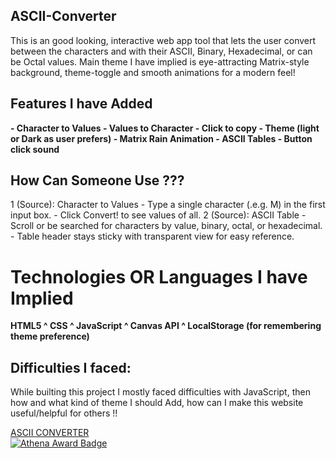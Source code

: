 ## ASCII-Converter
This is an good looking, interactive web app tool that lets the user convert between the characters and with their ASCII, Binary, Hexadecimal, or can be Octal values. Main theme I have implied is eye-attracting Matrix-style background, theme-toggle and smooth animations for a modern feel!

## Features I have Added 
<b>
- Character to Values
- Values to Character
- Click to copy
- Theme (light or Dark as user prefers)
- Matrix Rain Animation
- ASCII Tables
- Button click sound
</b>

## How Can Someone Use ???
1 (Source): Character to Values
    - Type a single character (.e.g. M) in the first input box.
    - Click Convert! to see values of all.
2 (Source): ASCII Table
    - Scroll or be searched for characters by value, binary, octal, or hexadecimal.
    - Table header stays sticky with transparent view for easy reference.


# Technologies OR Languages I have Implied 
<b> HTML5 
^ CSS 
^ JavaScript 
^  Canvas API 
^ LocalStorage (for remembering theme preference)
</b>

## Difficulties I faced:
While builting this project I mostly faced difficulties with JavaScript, then how and what kind of theme I should Add, how can I make this website useful/helpful for others !! 

[ASCII CONVERTER](https://madiha-mubeen.github.io/ASCII-converter/)  <br> [![Athena Award Badge](https://img.shields.io/endpoint?url=https%3A%2F%2Faward.athena.hackclub.com%2Fapi%2Fbadge)](https://award.athena.hackclub.com?utm_source=readme)
